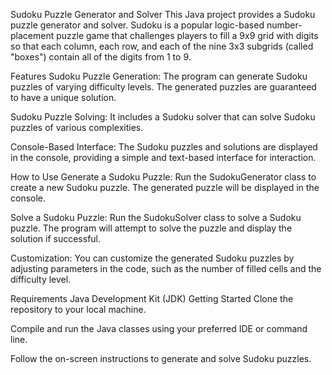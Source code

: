 Sudoku Puzzle Generator and Solver
This Java project provides a Sudoku puzzle generator and solver. Sudoku is a popular logic-based number-placement puzzle game that challenges players to fill a 9x9 grid with digits so that each column, each row, and each of the nine 3x3 subgrids (called "boxes") contain all of the digits from 1 to 9.

Features
Sudoku Puzzle Generation: The program can generate Sudoku puzzles of varying difficulty levels. The generated puzzles are guaranteed to have a unique solution.

Sudoku Puzzle Solving: It includes a Sudoku solver that can solve Sudoku puzzles of various complexities.

Console-Based Interface: The Sudoku puzzles and solutions are displayed in the console, providing a simple and text-based interface for interaction.

How to Use
Generate a Sudoku Puzzle: Run the SudokuGenerator class to create a new Sudoku puzzle. The generated puzzle will be displayed in the console.

Solve a Sudoku Puzzle: Run the SudokuSolver class to solve a Sudoku puzzle. The program will attempt to solve the puzzle and display the solution if successful.

Customization: You can customize the generated Sudoku puzzles by adjusting parameters in the code, such as the number of filled cells and the difficulty level.

Requirements
Java Development Kit (JDK)
Getting Started
Clone the repository to your local machine.

Compile and run the Java classes using your preferred IDE or command line.

Follow the on-screen instructions to generate and solve Sudoku puzzles.
